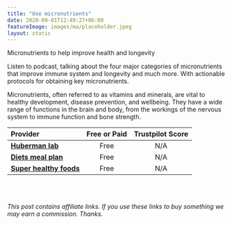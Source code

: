 ```yaml
---
title: "Use micronutrients"
date: 2020-09-01T12:49:27+06:00
featureImage: images/ma/placeholder.jpeg
layout: static
---
```


Micronutrients to help improve health and longevity

Listen to podcast, talking about the four major categories of micronutrients that improve immune system and longevity and much more. With actionable protocols for obtaining key micronutrients. 

Micronutrients, often referred to as vitamins and minerals, are vital to healthy development, disease prevention, and wellbeing. They have a wide range of functions in the brain and body, from the workings of the nervous system to immune function and bone strength.

| Provider      | Free or Paid  |  Trustpilot Score  |
| :-----------          | :--------------:      |  :--------------:         |
| [**Huberman lab**](https://hubermanlab.com/dr-rhonda-patrick-micronutrients-for-health-and-longevity/) | Free | N/A
| [**Diets meal plan**](https://www.dietsmealplan.com/micronutrient/) | Free | N/A
| [**Super healthy foods**](https://thesuperhealthyfood.com/micronutrient-diet-plan-for-weight-loss/) | Free | N/A
  

<br/><br/>

*This post contains affiliate links. If you use these links to buy something we may
earn a commission. Thanks.*






